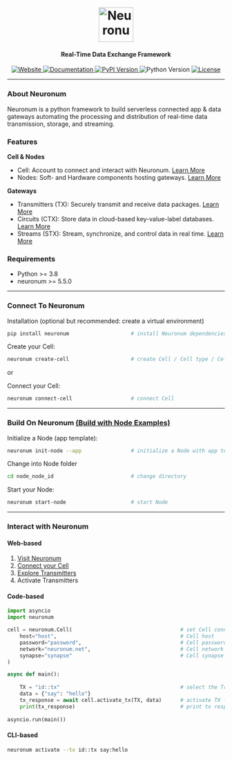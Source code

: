 <h1 align="center">
  <img src="https://neuronum.net/static/neuronum.svg" alt="Neuronum" width="80">
</h1>
<h4 align="center">Real-Time Data Exchange Framework</h4>

<p align="center">
  <a href="https://neuronum.net">
    <img src="https://img.shields.io/badge/Website-Neuronum-blue" alt="Website">
  </a>
  <a href="https://github.com/neuronumcybernetics/neuronum">
    <img src="https://img.shields.io/badge/Docs-Read%20now-green" alt="Documentation">
  </a>
  <a href="https://pypi.org/project/neuronum/">
    <img src="https://img.shields.io/pypi/v/neuronum.svg" alt="PyPI Version">
  </a>
  <img src="https://img.shields.io/badge/Python-3.8%2B-yellow" alt="Python Version">
  <a href="https://github.com/neuronumcybernetics/neuronum/blob/main/LICENSE.md">
    <img src="https://img.shields.io/badge/License-MIT-blue.svg" alt="License">
  </a>
</p>

---

### **About Neuronum**
Neuronum is a python framework to build serverless connected app & data gateways automating the processing and distribution of real-time data transmission, storage, and streaming.


### **Features**
**Cell & Nodes**
- Cell: Account to connect and interact with Neuronum. [Learn More](https://github.com/neuronumcybernetics/neuronum/tree/main/features/cell)
- Nodes: Soft- and Hardware components hosting gateways. [Learn More](https://github.com/neuronumcybernetics/neuronum/tree/main/features/nodes)

**Gateways**
- Transmitters (TX): Securely transmit and receive data packages. [Learn More](https://github.com/neuronumcybernetics/neuronum/tree/main/features/transmitters)
- Circuits (CTX): Store data in cloud-based key-value-label databases. [Learn More](https://github.com/neuronumcybernetics/neuronum/tree/main/features/circuits)
- Streams (STX): Stream, synchronize, and control data in real time. [Learn More](https://github.com/neuronumcybernetics/neuronum/tree/main/features/streams)

### Requirements
- Python >= 3.8
- neuronum >= 5.5.0

------------------

### **Connect To Neuronum**
Installation (optional but recommended: create a virtual environment)
```sh
pip install neuronum                    # install Neuronum dependencies
```

Create your Cell:
```sh
neuronum create-cell                    # create Cell / Cell type / Cell network 
```

or

Connect your Cell:
```sh
neuronum connect-cell                   # connect Cell
```

------------------


### **Build On Neuronum** **[(Build with Node Examples)](https://github.com/neuronumcybernetics/neuronum/tree/main/features/nodes)**
Initialize a Node (app template):
```sh
neuronum init-node --app                # initialize a Node with app template
```

Change into Node folder
```sh
cd node_node_id                         # change directory
```

Start your Node:
```sh
neuronum start-node                     # start Node
```

------------------

### **Interact with Neuronum**
#### **Web-based**
1. [Visit Neuronum](https://neuronum.net)
2. [Connect your Cell](https://neuronum.net/connect)
3. [Explore Transmitters](https://neuronum.net/explore)
4. Activate Transmitters

#### **Code-based**
```python
import asyncio
import neuronum

cell = neuronum.Cell(                                   # set Cell connection
    host="host",                                        # Cell host
    password="password",                                # Cell password
    network="neuronum.net",                             # Cell network -> neuronum.net
    synapse="synapse"                                   # Cell synapse
)

async def main():
                                                            
    TX = "id::tx"                                       # select the Transmitter TX
    data = {"say": "hello"}
    tx_response = await cell.activate_tx(TX, data)      # activate TX - > get response back
    print(tx_response)                                  # print tx response
                                      
asyncio.run(main())
```

#### **CLI-based**
```sh
neuronum activate --tx id::tx say:hello
```

